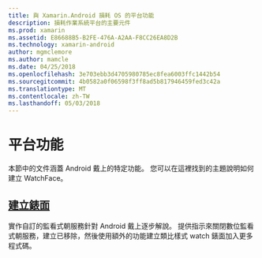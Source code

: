 ```yaml
---
title: 與 Xamarin.Android 損耗 OS 的平台功能
description: 損耗作業系統平台的主要元件
ms.prod: xamarin
ms.assetid: E86688B5-B2FE-476A-A2AA-F8CC26EA8D2B
ms.technology: xamarin-android
author: mgmclemore
ms.author: mamcle
ms.date: 04/25/2018
ms.openlocfilehash: 3e703ebb3d4705980785ec8fea6003ffc1442b54
ms.sourcegitcommit: 4b0582a0f06598f3ff8ad5b817946459fed3c42a
ms.translationtype: MT
ms.contentlocale: zh-TW
ms.lasthandoff: 05/03/2018
---
```

# <a name="platform-features"></a>平台功能

本節中的文件涵蓋 Android 戴上的特定功能。 您可以在這裡找到的主題說明如何建立 WatchFace。
 
##  <a name="creating-a-watch-faceandroidwearplatformcreating-a-watchfacemd"></a>[建立錶面](~/android/wear/platform/creating-a-watchface.md)

實作自訂的監看式朝服務針對 Android 戴上逐步解說。 提供指示來關閉數位監看式朝服務，建立已移除，然後使用額外的功能建立類比樣式 watch 錶面加入更多程式碼。
